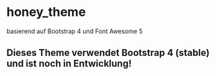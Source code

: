 # honey_theme

basierend auf Bootstrap 4 und Font Awesome 5

## Dieses Theme verwendet Bootstrap 4 (stable) und ist noch in Entwicklung!